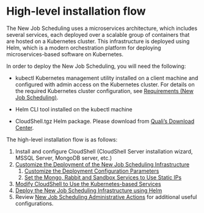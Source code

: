 # High-level installation flow

The New Job Scheduling uses a microservices architecture, which includes several services, each deployed over a scalable group of containers that are hosted on a Kubernetes cluster. This infrastructure is deployed using Helm, which is a modern orchestration platform for deploying microservices-based software on Kubernetes.

In order to deploy the New Job Scheduling, you will need the following:

- kubectl Kubernetes management utility installed on a client machine and configured with admin access on the Kubernetes cluster. For details on the required Kubernetes cluster configuration, see [Requirements (New Job Scheduling)](../requirements.md).
    
- Helm CLI tool installed on the kubectl machine
    
- CloudShell.tgz Helm package. Please download from [Quali’s Download Center](https://support.quali.com/hc/en-us/articles/231613247-Quali-s-Download-Center).
    

The high-level installation flow is as follows:

1. Install and configure CloudShell (CloudShell Server installation wizard, MSSQL Server, MongoDB server, etc.)
2. [Customize the Deployment of the New Job Scheduling Infrastructure](./customize-deployment/index.md)
    1. [Customize the Deployment Configuration Parameters](./customize-deployment/customize-deployment-config-params.md)
    2. [Set the Mongo, Rabbit and Sandbox Services to Use Static IPs](./customize-deployment/set-static-ip.md)
3. [Modify CloudShell to Use the Kubernetes-based Services](./modify-cloudshell.md)
4. [Deploy the New Job Scheduling Infrastructure using Helm](./deploy-jss-with-helm.md)
5. Review [New Job Scheduling Administrative Actions](../../../install-configure/cloudshell-suite/new-jss-install-config/admin-action) for additional useful configurations.